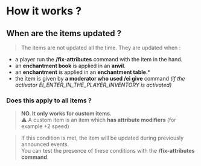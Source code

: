 # How it works ?

## When are the items updated ?

> The items are not updated all the time. They are updated when :
- a player run the **/fix-attributes** command with the item in the hand.
- an **enchantment book** is applied in an **anvil**.
- an **enchantment** is applied in an **enchantment table**.*
- the item is given by **a moderator who used /ei give** command
*(if the activator EI_ENTER_IN_THE_PLAYER_INVENTORY is activated)*

### Does this apply to all items ?

> **NO. It only works for custom items.**  
> ⚠️ A custom item is an item which **has attribute modifiers** (for example +2 speed)

> If this condition is met, the item will be updated 
> during previously announced events.   
> You can test the presence of these conditions 
> with the **/fix-attributes command**.